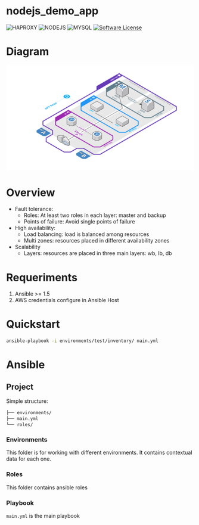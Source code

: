 # nodejs_demo_app
![HAPROXY](https://img.shields.io/badge/HAPROXY-1.7-blue.svg?colorB=FF0000)
![NODEJS](https://img.shields.io/badge/NODEJS-6-blue.svg?colorB=43853D)
![MYSQL](https://img.shields.io/badge/MYSQL5-6-blue.svg?colorB=E97B00)
[![Software License](https://img.shields.io/badge/License-APACHE-black.svg?style=flat-square&colorB=585ac2)](LICENSE)

# Diagram
![Architecture diagram](environments/test/doc/img/diagram.png)
# Overview
* Fault tolerance:
    * Roles: At least two roles in each layer: master and backup
    * Points of failure: Avoid single points of failure
* High availability:
    * Load balancing: load is balanced among resources
    * Multi zones: resources placed in different availability zones
* Scalability
    * Layers: resources are placed in three main layers: wb, lb, db

# Requeriments
1. Ansible >= 1.5
2. AWS credentials configure in Ansible Host

# Quickstart
``` bash
ansible-playbook -i environments/test/inventory/ main.yml
```

# Ansible
## Project
Simple structure:

    ├── environments/
    ├── main.yml
    └── roles/

### Environments
This folder is for working with different environments. It contains contextual data for each one.
### Roles
This folder contains ansible roles
### Playbook
```main.yml``` is the main playbook
